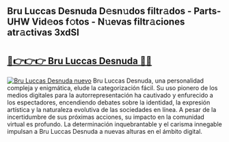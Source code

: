 ## Bru Luccas Desnuda D𝚎sn𝚞dos filtr𝚊dos - Parts-UHW Vid𝚎os f𝚘tos - N𝚞evas filtr𝚊ciones atr𝚊ctivas 3xdSI

# <h2><a href="http://mb5hpw.tromn.icu/?c=Bru+Luccas+Desnuda">🔗👉👉👉 Bru Luccas Desnuda 🔗🔗</a></h2>

[![Bru Luccas Desnuda nuevo](https://i.imgur.com/pEAQMta.gif)](http://mb5hpw.tromn.icu/?c=Bru+Luccas+Desnuda)
Bru Luccas Desnuda, una personalidad compleja y enigmática, elude la categorización fácil. Su uso pionero de los medios digitales para la autorrepresentación ha cautivado y enfurecido a los espectadores, encendiendo debates sobre la identidad, la expresión artística y la naturaleza evolutiva de las sociedades en línea. A pesar de la incertidumbre de sus próximas acciones, su impacto en la comunidad virtual es profundo. La determinación inquebrantable y el carisma innegable impulsan a Bru Luccas Desnuda a nuevas alturas en el ámbito digital.
